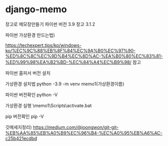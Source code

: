 # django-memo
장고로 메모장만들기
파이썬 버전 3.9
장고 3.1.2

파이썬 가상환경 만드는법)

https://techexpert.tips/ko/windows-ko/%EC%9C%88%EB%8F%84%EC%9A%B0%EC%97%90-%ED%8C%8C%EC%9D%B4%EC%8D%AC-%EA%B0%80%EC%83%81-%ED%99%98%EA%B2%BD-%EC%84%A4%EC%B9%98/
참고

파이썬 홈피서 버전 설치

가상환경 설치법
python -3.9 -m venv memo1(가상환경이름)

파이썬 버전확인
python -V

가상환경 실행
\memo1\Scripts\activate.bat

pip 버전확인
pip -V

깃메세지정리)
https://medium.com/@joongwon/git-git-%EB%AA%85%EB%A0%B9%EC%96%B4-%EC%A0%95%EB%A6%AC-c25b421ecdbd